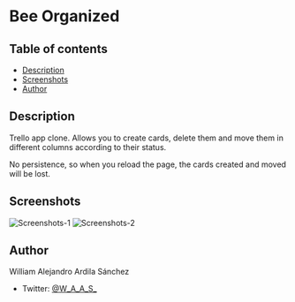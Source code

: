 # Bee Organized

## Table of contents
  - [Description](#description)
  - [Screenshots](#screenshots)
  - [Author](#author)

## Description
Trello app clone. Allows you to create cards, delete them and move them in different columns according to their status. 

No persistence, so when you reload the page, the cards created and moved will be lost.

## Screenshots
![](https://i.imgur.com/PEFXey4.png "Screenshots-1")
![](https://i.imgur.com/ggVkOtT.png "Screenshots-2")


## Author
William Alejandro Ardila Sánchez
- Twitter: [@W_A_A_S_](https://twitter.com/W_A_A_S_)